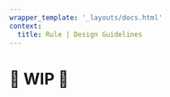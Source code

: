 ```yaml
---
wrapper_template: '_layouts/docs.html'
context:
  title: Rule | Design Guidelines
---
```


# 🚧 WIP 🚧

